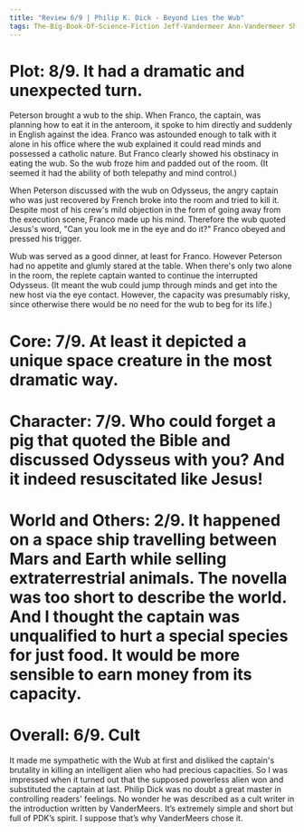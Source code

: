 ```yaml
---
title: "Review 6/9 | Philip K. Dick - Beyond Lies the Wub"
tags: The-Big-Book-Of-Science-Fiction Jeff-Vandermeer Ann-Vandermeer Short-Story Novelette Science-Fiction 1928-1982 1952
---
```


# Plot: 8/9. It had a dramatic and unexpected turn.
Peterson brought a wub to the ship. When Franco, the captain, was planning how to eat it in the anteroom, it spoke to him directly and suddenly in English against the idea. Franco was astounded enough to talk with it alone in his office where the wub explained it could read minds and possessed a catholic nature. But Franco clearly showed his obstinacy in eating the wub. So the wub froze him and padded out of the room. (It seemed it had the ability of both telepathy and mind control.)

When Peterson discussed with the wub on Odysseus, the angry captain who was just recovered by French broke into the room and tried to kill it. Despite most of his crew's mild objection in the form of going away from the execution scene, Franco made up his mind. Therefore the wub quoted Jesus's word, "Can you look me in the eye and do it?" Franco obeyed and pressed his trigger.

Wub was served as a good dinner, at least for Franco. However Peterson had no appetite and glumly stared at the table. When there's only two alone in the room, the replete captain wanted to continue the interrupted Odysseus. (It meant the wub could jump through minds and get into the new host via the eye contact. However, the capacity was presumably risky, since otherwise there would be no need for the wub to beg for its life.)

# Core: 7/9. At least it depicted a unique space creature in the most dramatic way.



# Character: 7/9. Who could forget a pig that quoted the Bible and discussed Odysseus with you? And it indeed resuscitated like Jesus!



# World and Others: 2/9. It happened on a space ship travelling between Mars and Earth while selling extraterrestrial animals. The novella was too short to describe the world. And I thought the captain was unqualified to hurt a special species for just food. It would be more sensible to earn money from its capacity.



# Overall: 6/9. Cult
It made me sympathetic with the Wub at first and disliked the captain's brutality in killing an intelligent alien who had precious capacities. So I was impressed when it turned out that the supposed powerless alien won and substituted the captain at last. Philip Dick was no doubt a great master in controlling readers' feelings. No wonder he was described as a cult writer in the introduction written by VanderMeers. It’s extremely simple and short but full of PDK’s spirit. I suppose that’s why VanderMeers chose it. 
